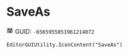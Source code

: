 # SaveAs
![](/img/SaveAs.png)
GUID: `-6565955851961214072`
```
EditorGUIUtility.IconContent("SaveAs")
```
